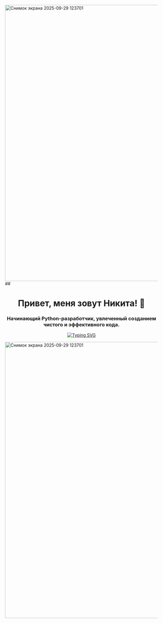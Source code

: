 <img width="682" height="908" alt="Снимок экрана 2025-09-29 123701" src="https://github.com/user-attachments/assets/39f83b25-7864-413b-8881-2e8e670e04b9" />##

<!--
**pavlukevicnikita0-dot/pavlukevicnikita0-dot** is a ✨ _special_ ✨ repository because its `README.md` (this file) appears on your GitHub profile.

Here are some ideas to get you started:

- 🔭 I’m currently working on ...
- 🌱 I’m currently learning ...
- 👯 I’m looking to collaborate on ...
- 🤔 I’m looking for help with ...
- 💬 Ask me about ...
- 📫 How to reach me: ...
- 😄 Pronouns: ...
- ⚡ Fun fact: ...
-->
<h1 align="center">Привет, меня зовут Никита! 👋</h1>
<h3 align="center">Начинающий Python-разработчик, увлеченный созданием чистого и эффективного кода.</h3>
<p align="center">
  <a href="https://git.io/typing-svg"><img src="https://readme-typing-svg.demolab.com?font=Fira+Code&pause=1000&color=22D3F7&center=true&vCenter=true&width=435&lines=Python+Developer;Open+Source+Enthusiast;Always+learning+new+things" alt="Typing SVG" /></a>
</p><img width="682" height="908" alt="Снимок экрана 2025-09-29 123701" src="https://github.com/user-attachments/assets/fcf27961-27f1-4a64-8cb7-cefb60120b6f" 
